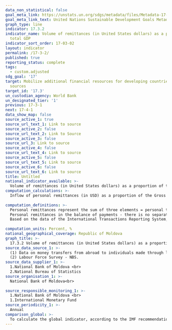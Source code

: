 ```yaml
---
data_non_statistical: false
goal_meta_link: https://unstats.un.org/sdgs/metadata/files/Metadata-17-03-02.pdf
goal_meta_link_text: United Nations Sustainable Development Goals Metadata (pdf 468kB)
graph_type: line
indicator: 17.3.2
indicator_name: Volume of remittances (in United States dollars) as a proportion of
  total GDP
indicator_sort_order: 17-03-02
layout: indicator
permalink: /17-3-2/
published: true
reporting_status: complete
tags:
  - custom.adjusted
sdg_goal: '17'
target: Mobilize additional financial resources for developing countries from multiple
  sources
target_id: '17.3'
un_custodian_agency: World Bank
un_designated_tier: '1'
previous: 17-3-1
next: 17-4-1
data_show_map: false
source_active_1: true
source_url_text_1: Link to source
source_active_2: false
source_url_text_2: Link to Source
source_active_3: false
source_url_3: Link to source
source_active_4: false
source_url_text_4: Link to source
source_active_5: false
source_url_text_5: Link to source
source_active_6: false
source_url_text_6: Link to source
title: Untitled
national_indicator_available: >-
  Volume of remittances (in United States dollars) as a proportion of total GDP (recalculated in United States dollars)
computation_calculations: >-
  Inflow of personal remittances (in USD) as a proportion of the Gross Domestic Product (GDP) recalculated in USD * 100.<br> 
  
computation_definitions: >-
  Personal remittances represent the sum of three elements = personal transfers + net remuneration of non-resident employees (without taxes and fees, social contributions, transport expenses and expenses for staying in the host country) + Transfers of capital between households. (recommended by international methodological standards of the IMF “Balance of Payments and International Investment Position Manual”, VI edition (2009)” and „International Transactions in Remittances  – guide for compilers and users” (2009). <br> 
  Personal remittances in the balance of payments - there is no separate item or group of items in the balance of payments, the amount of which would represent personal remittances of individuals. As this indicator is of high interest for the Republic of Moldova, NBM developed an algorithm to estimate it. The indicator of personal remittances is calculated additionally to [the BP](http://www.bnm.md/bdi/pages/reports/dbp/DBP17.xhtml), [the IA ](http://www.bnm.md/files/CI_2018_final.pdf) and is presented separately for information purposes. To estimate the financial resources sent into the country through other ways, than those of licenced banks or post offices, they analyse the evolution of resident individuals' deposits, the evolution of the cash in foreign currency held by licenced banks, turnovers of the foreign exchange offices, as well as the evolution of real estate market and cars' market. They also take into account the predisposition to saving the money by the persons receiving remittances from abroad, as well as the evolution of these households' consumption. [see here](https://www.bnm.md/files/Norme_met_2018_web-final.pdf)<br> 
  Based on the data of the International Transactions Reporting System, they determine the estimated value thresholds for distribution of money transfers made by individuals from abroad in favour of those from the Republic of Moldova by type of transactions in: remuneration of resident employees; current transfers of individuals; transfers of capital among households. <br> 
  
computation_units: Percent, %
national_geographical_coverage: Republic of Moldova
graph_title: >-
  17.3.2 Volume of remittances (in United States dollars) as a proportion of total GDP (recalculated in United States dollars)
source_data_source_1: >-
  (1) Data on money transfers from abroad to individuals made through licenced banks or post offices - NBM<br> 
  (2) Labour Force Survey - NBS. 
source_data_supplier_1: >-
  1.National Bank of Moldova <br> 
  2.National Bureau of Statistics
source_organisation_1: >-
  National Bank of Moldova<br> 
  
source_responsible_monitoring_1: >-
  1.National Bank of Moldova <br> 
  1.International Monetary Fund
source_periodicity_1: >-
  Annual
comparison_global: >-
  To calculate the global indicator, according to the IMF recommendations (MBP 6), implemented by NBM, IMF used the sum of 3 components with recalculations, while NBM has a partial indicator with 2 components.
---
```

